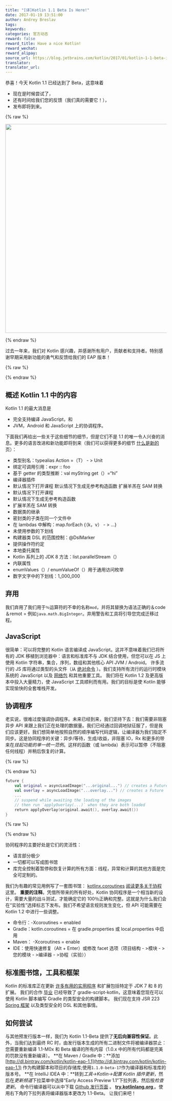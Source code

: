 ```yaml
---
title: "[译]Kotlin 1.1 Beta Is Here!"
date: 2017-01-19 13:51:00
author: Andrey Breslav
tags:
keywords:
categories: 官方动态
reward: false
reward_title: Have a nice Kotlin!
reward_wechat:
reward_alipay:
source_url: https://blog.jetbrains.com/kotlin/2017/01/kotlin-1-1-beta-is-here/
translator:
translator_url:
---
```


恭喜！今天 Kotlin 1.1 已经达到了 Beta，这意味着

* 现在是时候尝试了，
* 还有时间给我们您的反馈（我们真的需要它！），
* 发布即将到来。


{% raw %}
<p><center><img alt="Kotlin 1.1 Beta" class="alignnone size-full wp-image-4514" height="650" src="https://d3nmt5vlzunoa1.cloudfront.net/kotlin/files/2017/01/1.1-Beta-Banner-2-01.png" width="1300"/></center></p>
{% endraw %}

过去一年来，我们对 Kotlin 感兴趣，并感谢所有用户，贡献者和支持者。特别感谢早期采用新功能的勇气和反馈给我们的 EAP 版本！

{% raw %}
<p><span id="more-4484"></span></p>
{% endraw %}

## 概述 Kotlin 1.1 中的内容

Kotlin 1.1 的最大消息是

* 完全支持编译 JavaScript，和
* JVM，Android 和 JavaScript 上的协调程序。

下面我们再给出一些关于这些细节的细节，但是它们不是 1.1 的唯一令人兴奋的消息。更多的语言改进和新功能即将到来（我们可以获得更多的细节 [什么是新的](https://kotlinlang.org/docs/reference/whatsnew11.html) 页）：

* 类型别名：typealias Action <T> =（T） - > Unit
* 绑定可调用引用：expr :: foo
* 基于 getter 的类型推断：val myString get（）=“hi”
* 编译器插件
* 默认情况下打开课程
默认情况下生成无参考构造函数
扩展羊羔在 SAM 转换
* 默认情况下打开课程
* 默认情况下生成无参考构造函数
* 扩展羊羔在 SAM 转换
* 数据类的继承
* 密封类的子类在同一个文件中
* 在 lambdas 中解构：map.forEach {（k，v） - > ...}
* 未使用参数的下划线
* 构建器类 DSL 的范围控制：@DslMarker
* 提供操作符约定
* 本地委托属性
* Kotlin 系列上的 JDK 8 方法：list.parallelStream（）
* 内联属性
* enumValues（）/ enumValueOf（）用于通用访问枚举
* 数字文字中的下划线：1_000_000

## 弃用

我们弃用了我们用于`％`运算符的不幸的名称`mod`，并将其替换为语法正确的＆code＆remot = 例如`java.math.BigInteger`。弃用警告和工具将引导您完成迁移过程。
## JavaScript

很简单：可以将完整的 Kotlin 语言编译成 JavaScript。这并不意味着我们已将所有的 JDK 移植到浏览器中：语言和标准库不与 JDK 结合使用，但您可以在 JS 上使用 Kotlin 字符串，集合，序列，数组和其他核心 API JVM / Android。
许多流行的 JS 库将通过类型的头文件（从 [绝对命令](https://github.com/DefinitelyTyped/DefinitelyTyped) ）。我们支持所有流行的运行时模块系统的 JavaScript 以及 [网络包](https://webpack.github.io/) 和其他重要工具。
我们将在 Kotlin 1.2 及更高版本中投入大量精力，使 JavaScript 工具顺利而有用。我们的目标是使 Kotlin 能够实现愉快的全套堆栈开发。
## 协调程序

老实说，很难过度强调协调程序。未来已经到来，我们坚持下去：我们需要非阻塞异步 API 来跟上我们正在处理的数据量。我们已经通过回调地狱征服了，但是我们应该更好。我们想简单地按照自然的顺序编写代码逻辑，让编译器为我们指定不同步。这是协同程序的关键：异步/等待，生成/收益，非阻塞 IO，Rx 和更多的带来在*挂起功能的单一统一范例*。这样的函数（或 lambda）表示可以暂停（不阻塞任何线程）并稍后恢复的计算。

{% raw %}
<p></p>
{% endraw %}

```kotlin
future {
    val original = asyncLoadImage("...original...") // creates a Future
    val overlay = asyncLoadImage("...overlay...") // creates a Future
    ...
    // suspend while awaiting the loading of the images
    // then run `applyOverlay(...)` when they are both loaded
    return applyOverlay(original.await(), overlay.await())
}
```

{% raw %}
<p></p>
{% endraw %}

协同程序的主要好处是它们的灵活性：

* 语言部分极少
* 一切都可以写成图书馆
* 库完全控制着暂停和恢复计算的所有方面：线程，异常和计算的其他方面是完全可定制的。

我们为有趣的常见用例写了一套图书馆： [kotlinx.coroutines](https://github.com/Kotlin/kotlinx.coroutines) [阅读更多关于协程](https://github.com/Kotlin/kotlin-coroutines/blob/master/kotlin-coroutines-informal.md) 这里。
**重要的注释**。凭借所带来的所有好处，Kotlin 协同程序是一个相当新的设计，需要大量的战斗测试，才能确定它的 100％正确和完整。这就是为什么我们会在“实验性”选择标志下发布。我们不希望语言规则发生变化，但 API 可能需要在 Kotlin 1.2 中进行一些调整。

* 命令行：-Xcoroutines = enabled
* Gradle：kotlin.coroutines = 在 gradle.properties 或 local.properties 中启用
* Maven：<configuration> <args> <arg> -Xcoroutines = enable </arg> </args> </configuration>
* IDE：使用快速修复（Alt + Enter）或修改 facet 选项（项目结构 - >模块 - >您的模块 - >编译器 - >协程（实验））

## 标准图书馆，工具和框架

Kotlin 的标准库正在更新 [许多有用的实用程序](https://kotlinlang.org/docs/reference/whatsnew11.html#standard-library) 和扩展包括特定于 JDK 7 和 8 的扩展。
我们的合作 [毕业](https://blog.gradle.org/kotlin-meets-gradle) 已经导致了 gradle-script-kotlin，这意味着您现在可以使用 Kotlin 脚本编写 Gradle 的类型安全的构建脚本。
我们现在支持 JSR 223 [Spring 框架](https://spring.io/blog/2017/01/04/introducing-kotlin-support-in-spring-framework-5-0) 以及类型安全的 DSL 和其他事情。
## 如何尝试

与其他预发行版本一样，我们为 Kotlin 1.1-Beta 提供了**无后向兼容性保证**。此外，当我们达到最终 RC 时，由发行版本生成的所有二进制文件将被编译器禁止：您需要重新编译 1.1-M0x 和 Beta 编译的所有内容（1.0.x 中的所有代码都是完美的罚款没有重新编译）。
**在 Maven / Gradle 中：**添加 [http://dl.bintray.com/kotlin/kotlin-eap-1.1](http://dl.bintray.com/kotlin/kotlin-eap-1.1) 作为构建脚本和项目的存储库;使用`1.1.0-beta-17`作为编译器和标准库的版本号。
**在 IntelliJ IDEA 中：**转到*工具→Kotlin→配置 Kotlin 插件更新*，然后在*更新频道*下拉菜单中选择“Early Access Preview 1.1”下拉列表，然后按*检查更新*。
命令行编译器可以从中下载 [Github 发行页面](https://github.com/JetBrains/kotlin/releases/tag/v1.1-beta) 。
**<a href="http://try.kotlinlang.org/"> try.kotlinlang.org </a>**。使用右下角的下拉列表将编译器版本更改为 1.1-Beta。
让我们来吧！
